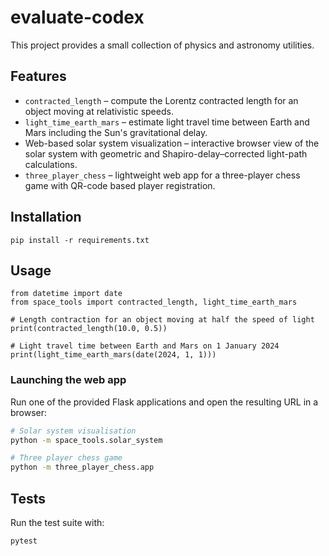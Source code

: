 # evaluate-codex

This project provides a small collection of physics and astronomy utilities.

## Features

- `contracted_length` – compute the Lorentz contracted length for an object moving at relativistic speeds.
- `light_time_earth_mars` – estimate light travel time between Earth and Mars including the Sun's gravitational delay.
- Web-based solar system visualization – interactive browser view of the solar system
  with geometric and Shapiro-delay–corrected light-path calculations.
- `three_player_chess` – lightweight web app for a three-player chess game with QR-code
  based player registration.

## Installation

```
pip install -r requirements.txt
```

## Usage

```
from datetime import date
from space_tools import contracted_length, light_time_earth_mars

# Length contraction for an object moving at half the speed of light
print(contracted_length(10.0, 0.5))

# Light travel time between Earth and Mars on 1 January 2024
print(light_time_earth_mars(date(2024, 1, 1)))
```

### Launching the web app

Run one of the provided Flask applications and open the resulting URL in a browser:

```bash
# Solar system visualisation
python -m space_tools.solar_system

# Three player chess game
python -m three_player_chess.app
```

## Tests

Run the test suite with:

```
pytest
```
